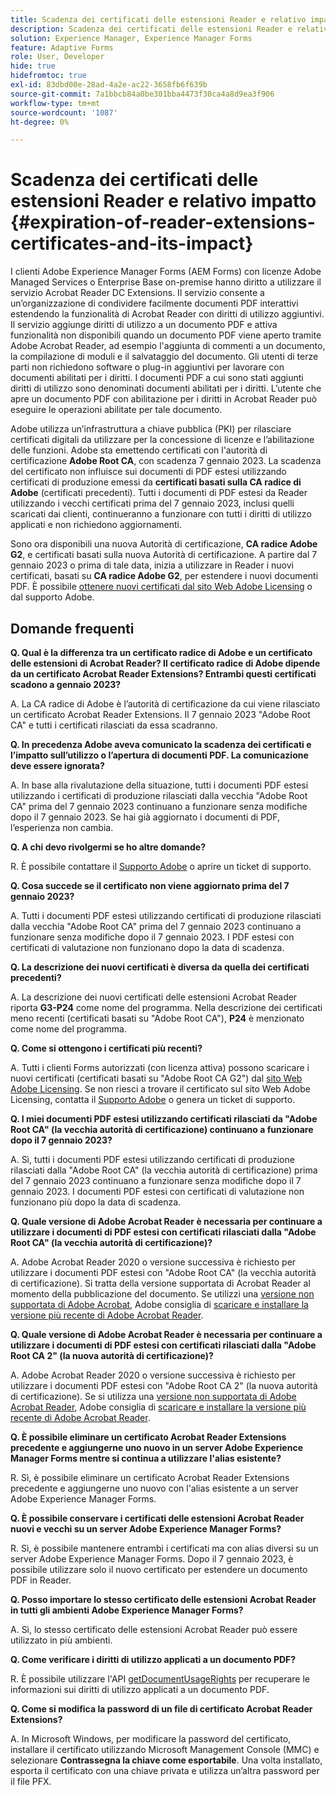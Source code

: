 ```yaml
---
title: Scadenza dei certificati delle estensioni Reader e relativo impatto
description: Scadenza dei certificati delle estensioni Reader e relativo impatto
solution: Experience Manager, Experience Manager Forms
feature: Adaptive Forms
role: User, Developer
hide: true
hidefromtoc: true
exl-id: 83dbd00e-28ad-4a2e-ac22-3658fb6f639b
source-git-commit: 7a1bbcb84a0be301bba4473f30ca4a8d9ea3f906
workflow-type: tm+mt
source-wordcount: '1087'
ht-degree: 0%

---
```


# Scadenza dei certificati delle estensioni Reader e relativo impatto {#expiration-of-reader-extensions-certificates-and-its-impact}

I clienti Adobe Experience Manager Forms (AEM Forms) con licenze Adobe Managed Services o Enterprise Base on-premise hanno diritto a utilizzare il servizio Acrobat Reader DC Extensions. Il servizio consente a un’organizzazione di condividere facilmente documenti PDF interattivi estendendo la funzionalità di Acrobat Reader con diritti di utilizzo aggiuntivi. Il servizio aggiunge diritti di utilizzo a un documento PDF e attiva funzionalità non disponibili quando un documento PDF viene aperto tramite Adobe Acrobat Reader, ad esempio l&#39;aggiunta di commenti a un documento, la compilazione di moduli e il salvataggio del documento. Gli utenti di terze parti non richiedono software o plug-in aggiuntivi per lavorare con documenti abilitati per i diritti. I documenti PDF a cui sono stati aggiunti diritti di utilizzo sono denominati documenti abilitati per i diritti. L’utente che apre un documento PDF con abilitazione per i diritti in Acrobat Reader può eseguire le operazioni abilitate per tale documento.

Adobe utilizza un’infrastruttura a chiave pubblica (PKI) per rilasciare certificati digitali da utilizzare per la concessione di licenze e l’abilitazione delle funzioni. Adobe sta emettendo certificati con l&#39;autorità di certificazione **Adobe Root CA**, con scadenza 7 gennaio 2023. La scadenza del certificato non influisce sui documenti di PDF estesi utilizzando certificati di produzione emessi da **certificati basati sulla CA radice di Adobe** (certificati precedenti). Tutti i documenti di PDF estesi da Reader utilizzando i vecchi certificati prima del 7 gennaio 2023, inclusi quelli scaricati dai clienti, continueranno a funzionare con tutti i diritti di utilizzo applicati e non richiedono aggiornamenti.

Sono ora disponibili una nuova Autorità di certificazione, **CA radice Adobe G2**, e certificati basati sulla nuova Autorità di certificazione. A partire dal 7 gennaio 2023 o prima di tale data, inizia a utilizzare in Reader i nuovi certificati, basati su **CA radice Adobe G2**, per estendere i nuovi documenti PDF.  È possibile [ottenere nuovi certificati dal sito Web Adobe Licensing](https://licensing.adobe.com/) o dal supporto Adobe.

## Domande frequenti

**Q. Qual è la differenza tra un certificato radice di Adobe e un certificato delle estensioni di Acrobat Reader? Il certificato radice di Adobe dipende da un certificato Acrobat Reader Extensions? Entrambi questi certificati scadono a gennaio 2023?**

A. La CA radice di Adobe è l’autorità di certificazione da cui viene rilasciato un certificato Acrobat Reader Extensions. Il 7 gennaio 2023 &quot;Adobe Root CA&quot; e tutti i certificati rilasciati da essa scadranno.

**Q. In precedenza Adobe aveva comunicato la scadenza dei certificati e l’impatto sull’utilizzo o l’apertura di documenti PDF. La comunicazione deve essere ignorata?**

A. In base alla rivalutazione della situazione, tutti i documenti PDF estesi utilizzando i certificati di produzione rilasciati dalla vecchia &quot;Adobe Root CA&quot; prima del 7 gennaio 2023 continuano a funzionare senza modifiche dopo il 7 gennaio 2023. Se hai già aggiornato i documenti di PDF, l’esperienza non cambia.

**Q. A chi devo rivolgermi se ho altre domande?**

R. È possibile contattare il [Supporto Adobe](https://experienceleague.adobe.com/?support-solution=Experience+Manager&lang=it#support) o aprire un ticket di supporto.

**Q. Cosa succede se il certificato non viene aggiornato prima del 7 gennaio 2023?**

A. Tutti i documenti PDF estesi utilizzando certificati di produzione rilasciati dalla vecchia &quot;Adobe Root CA&quot; prima del 7 gennaio 2023 continuano a funzionare senza modifiche dopo il 7 gennaio 2023. I PDF estesi con certificati di valutazione non funzionano dopo la data di scadenza.

**Q. La descrizione dei nuovi certificati è diversa da quella dei certificati precedenti?**

A. La descrizione dei nuovi certificati delle estensioni Acrobat Reader riporta **G3-P24** come nome del programma. Nella descrizione dei certificati meno recenti (certificati basati su &quot;Adobe Root CA&quot;), **P24** è menzionato come nome del programma.

**Q. Come si ottengono i certificati più recenti?**

A. Tutti i clienti Forms autorizzati (con licenza attiva) possono scaricare i nuovi certificati (certificati basati su &quot;Adobe Root CA G2&quot;) dal [sito Web Adobe Licensing](https://licensing.adobe.com/). Se non riesci a trovare il certificato sul sito Web Adobe Licensing, contatta il [Supporto Adobe](https://experienceleague.adobe.com/?support-solution=Experience+Manager&lang=en#support) o genera un ticket di supporto.

**Q. I miei documenti PDF estesi utilizzando certificati rilasciati da &quot;Adobe Root CA&quot; (la vecchia autorità di certificazione) continuano a funzionare dopo il 7 gennaio 2023?**

A. Sì, tutti i documenti PDF estesi utilizzando certificati di produzione rilasciati dalla &quot;Adobe Root CA&quot; (la vecchia autorità di certificazione) prima del 7 gennaio 2023 continuano a funzionare senza modifiche dopo il 7 gennaio 2023. I documenti PDF estesi con certificati di valutazione non funzionano più dopo la data di scadenza.

**Q. Quale versione di Adobe Acrobat Reader è necessaria per continuare a utilizzare i documenti di PDF estesi con certificati rilasciati dalla &quot;Adobe Root CA&quot; (la vecchia autorità di certificazione)?**

A. Adobe Acrobat Reader 2020 o versione successiva è richiesto per utilizzare i documenti PDF estesi con &quot;Adobe Root CA&quot; (la vecchia autorità di certificazione). Si tratta della versione supportata di Acrobat Reader al momento della pubblicazione del documento. Se utilizzi una [versione non supportata di Adobe Acrobat](https://helpx.adobe.com/it/support/programs/eol-matrix.html), Adobe consiglia di [scaricare e installare la versione più recente di Adobe Acrobat Reader](https://get.adobe.com/reader/).

**Q. Quale versione di Adobe Acrobat Reader è necessaria per continuare a utilizzare i documenti di PDF estesi con certificati rilasciati dalla &quot;Adobe Root CA 2&quot; (la nuova autorità di certificazione)?**

A. Adobe Acrobat Reader 2020 o versione successiva è richiesto per utilizzare i documenti PDF estesi con &quot;Adobe Root CA 2&quot; (la nuova autorità di certificazione). Se si utilizza una [versione non supportata di Adobe Acrobat Reader](https://helpx.adobe.com/it/support/programs/eol-matrix.html), Adobe consiglia di [scaricare e installare la versione più recente di Adobe Acrobat Reader](https://get.adobe.com/reader/).

**Q. È possibile eliminare un certificato Acrobat Reader Extensions precedente e aggiungerne uno nuovo in un server Adobe Experience Manager Forms mentre si continua a utilizzare l&#39;alias esistente?**

R. Sì, è possibile eliminare un certificato Acrobat Reader Extensions precedente e aggiungerne uno nuovo con l&#39;alias esistente a un server Adobe Experience Manager Forms.

**Q. È possibile conservare i certificati delle estensioni Acrobat Reader nuovi e vecchi su un server Adobe Experience Manager Forms?**

R. Sì, è possibile mantenere entrambi i certificati ma con alias diversi su un server Adobe Experience Manager Forms. Dopo il 7 gennaio 2023, è possibile utilizzare solo il nuovo certificato per estendere un documento PDF in Reader.

**Q. Posso importare lo stesso certificato delle estensioni Acrobat Reader in tutti gli ambienti Adobe Experience Manager Forms?**

A. Sì, lo stesso certificato delle estensioni Acrobat Reader può essere utilizzato in più ambienti.

**Q. Come verificare i diritti di utilizzo applicati a un documento PDF?**

R. È possibile utilizzare l&#39;API [getDocumentUsageRights](/help/forms/developing/acrobat-reader-dc-extensions-service.md) per recuperare le informazioni sui diritti di utilizzo applicati a un documento PDF.

**Q. Come si modifica la password di un file di certificato Acrobat Reader Extensions?**

A. In Microsoft Windows, per modificare la password del certificato, installare il certificato utilizzando Microsoft Management Console (MMC) e selezionare **Contrassegna la chiave come esportabile**. Una volta installato, esporta il certificato con una chiave privata e utilizza un’altra password per il file PFX.


<!-- 
## Applying the certificates {#obtaning-and-applying-the-certificates} 

You can choose one of the following paths to apply latest certificates:

* [Updating certificates for an AEM Forms on JEE environment](#Updating-and-Applying-certificates-for-an-AEM-Forms-on-JEE-environment) 
* [Updating certificates for an AEM Forms on OSGi environment](#Updating-and-applying-certificates-for-an-AEM-Forms-on-OSGi-environment)

>[!NOTE]
>
>The document uses the term certificates and credentials interchangeably.

### Pre-requisites {#Pre-requisites}

Updating the certificates requires using actions available on AEM Forms administrator console and Reader Extension APIs provided by AEM Forms. The document is intended for users and administrators with knowledge of using Adobe Experience Manger Forms APIs. Before you start, ensure that: 

* the user has administrator rights on underlying AEM Forms environment. 
* the user has setup the [development environment](https://experienceleague.adobe.com/docs/experience-manager-65-lts/developing/devtools/howto-projects-eclipse.html) and has access to it.
* [obtain the certificates](#obtain-the-certificates).


### Obtain the certificates {#obtain-the-certificates}

The Rights credential is delivered as a digital certificate that contains the public key, the private key, and the password used to access the credential.

If your organization purchases a production version of Reader Extensions, the production Rights credential is delivered by Adobe Licensing Website (LWS). A production Rights credential is unique to your organization and can enable the specific usage rights that you require.

If you obtained Reader Extensions through a partner or software provider who integrated Reader Extensions into their software, the Rights credential is provided to you by that partner who, in turn, receives this credential from Adobe.

>[!NOTE]
>
>The Rights credential cannot be used for typical document signing or assertion of identity. For these applications, you can use a self-sign certificate or acquire an identity certificate from a Certificate Authority (CA).

The following types of Rights credentials are available:

**Customer Evaluation**: A credential with a short validity period that is provided to customers who want to evaluate Reader Extensions. Usage rights applied to documents using this credential expire when the credential expires. This type of credential is valid only for two to three months.

**Production**: A credential with a long validity period that is provided to customers who purchased the full product. Production credentials are unique to each customer but can be installed on multiple systems.

If you have already used certificates to reader extend PDF files, download a production certificate from [Adobe Licensing Website (LWS)](https://licensing.adobe.com/).

### Applying certificates for an AEM Forms on JEE environment {#Updating-and-Applying-certificates-for-an-AEM-Forms-on-JEE-environment} 

Applying new certificates on AEM Forms on JEE stack requires importing new credentials and applying usage rights. You can use admin console to import credentials and AEM Forms Reader Extension APIs to apply usage rights. 

#### Import and configure credentials 

You can use the Trust Store Management pages to import a new credential. The Trust Store may contain more than one Reader Extensions credential. Designate one of those credentials as the default Reader Extensions credential. The default credential is used when a Workbench user is unable to determine which credential to use during process creation. These rules apply to default credentials:

* If you import a Reader Extensions credential and the Trust Store contains no other Reader Extensions credentials, it is set as the default.
* If you import a Reader Extensions credential with the Default option selected, the default type is removed from an existing default credential. The imported credential becomes the default.
* You cannot delete a default Reader Extensions credential. To delete the default credential, first set another credential as the default. An exception to this rule is that if there is only one credential, you can delete it even though it is the default.
* You cannot update a default Reader Extensions credential.

To import the credentials: 

1. In administration console, click Settings > Trust Store Management > Local Credentials.
1. Click Import and, under Trust Store Type, select Acrobat Reader DC extensions Credential.
1. (Optional) To indicate that this credential is the default credential to use with Acrobat Reader DC extensions, select Default.
1. In the Alias box, type an identifier for the credential. This identifier is used as the display name for the credential in Acrobat Reader DC extensions. This alias is also used to access the credential programmatically using the AEM forms SDK.
1. Click Choose File to locate the credential, type the password of the credential, and then click OK.

If the error message "Failed to import credential due to either incorrect file format, or incorrect password" appears, verify that the password is valid.

You can also import and delete credentials programmatically. (See [Programming with AEM forms](../../developing/credentials.md).)

<!-- ### Remove usage rights from existing rights-enabled PDF documents

Remove usage rights from existing rights-enabled PDF documents before applying usage rights with latest credentials. AEM Forms on JEE provides APIs to remove usage rights. For detailed instructions, see [Removing Usage Rights from PDF Documents](../../developing/assigning-usage-rights.md#removing-usage-rights-from-pdf-documents).

To remove usage rights for AEM Forms on JEE processes developed in Workbench, see [Workbench Help](https://helpx.adobe.com/content/dam/help/en/experience-manager/6-5/forms/pdf/WorkbenchHelp.pdf). 

#### Apply the usage rights to PDF documents 

After importing new credentials, you can apply usage rights to PDF documents using the Acrobat Reader DC extensions Java Client API and web service.  For details, see [Applying Usage Rights to PDF Documents](../../developing/assigning-usage-rights.md#applying-usage-rights-to-pdf-documents). 


### Applying certificates for an AEM Forms on OSGi environment {#Updating-and-applying-certificates-for-an-AEM-Forms-on-OSGi-environment}

Applying new certificates on AEM Forms on OSGi stack requires importing new credentials and applying usage rights. You can use admin console to import credentials and AEM Forms Reader Extension APIs to apply usage rights. 

#### Import credentials {#Import-credentials}

In an AEM Forms on OSGi environment, a Reader Extension credential is associated with fd-service user. Before adding credentials for fd-user key store, perform the following steps to create a key store: 

1. Log in to your AEM Author instance as an Administrator.
1. Go to **[!UICONTROL Tools]**> **[!UICONTROL Security]**>**[!UICONTROL Users]**.
1. Scroll down the list of users until you find fd-service user account.
1. Click **[!UICONTROL fd-service]** user.
1. Click keystore tab.
1. Click **[!UICONTROL Create KeyStore]**.
1. Set the KeyStore Access Password and save your settings to create the KeyStore password.

After creating the key-store, add credentials to fd-service user. The following video explains the steps: 

>[!VIDEO](https://images-tv.adobe.com/mpcv3/5577/8db8e554-f04b-4fae-8108-b9b5e0eb03ad_1627925794.854x480at800_h264.mp4)

The following command list the details of the pfx file. Before running the command, navigate to the directory that contains the .pfx file.

`keytool -v -list -storetype pkcs12 -keystore [name of your .pfx file]`

For example, keytool -v -list -storetype pkcs12 -keystore 1005566.pfx where 1005566.pfx is the name of my pfx file

<!-- ### Remove usage rights from existing rights-enabled PDF documents

Remove usage rights from existing rights-enabled PDF documents before applying usage rights with latest credentials. You can remove the usage rights for a document by invoking the removeUsageRights API from within the docAssuranceServiceAPI. For detailed information, see [Remove Usage Rights](/help/forms/using/aem-document-services-programmatically.md#removing-usage-rights) document.

#### Apply the usage rights to PDF documents 

To apply usage rights in an AEM Forms on OSGi environment, Create custom OSGi service to usage rights to the documents. You can also create a servlet with a POST method to return the reader extended PDF to the user. For detailed instructions, see [Applying Reader Extensions](https://experienceleague.adobe.com/docs/experience-manager-learn/forms/document-services/apply-reader-extension-rights-to-pdf.html).  -->
